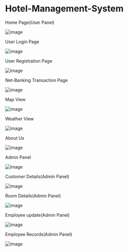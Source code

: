 # Hotel-Management-System

Home Page(User Panel)

![image](https://user-images.githubusercontent.com/78254615/147803074-5a7bd075-addb-44d7-955b-a81fbb67ec59.png)

User Login Page

![image](https://user-images.githubusercontent.com/78254615/147803100-33903347-a21a-49b6-8bb5-61a2a2521150.png)

User Registration Page

![image](https://user-images.githubusercontent.com/78254615/147803034-61637778-494d-4e50-add9-fedc67882215.png)

Net-Banking Transaction Page

![image](https://user-images.githubusercontent.com/78254615/147803114-9fd72304-bf07-4705-a17b-ed1a717fc44f.png)

Map View

![image](https://user-images.githubusercontent.com/78254615/147803130-1ab33d65-c10d-4db9-9314-2767592b37df.png)

Weather View

![image](https://user-images.githubusercontent.com/78254615/147803141-2d91e857-3b49-41d5-b911-abf1e68243bf.png)

About Us

![image](https://user-images.githubusercontent.com/78254615/147803152-67b4aed4-afd9-490c-a65b-299a39ad32fd.png)

Admin Panel

![image](https://user-images.githubusercontent.com/78254615/147803168-fcb9b05b-a155-494a-8033-8223c43b4a08.png)

Customer Details(Admin Panel)

![image](https://user-images.githubusercontent.com/78254615/147803177-441cd01a-d5d4-436d-8456-1bcbec6aaab4.png)

Room Details(Admin Panel)

![image](https://user-images.githubusercontent.com/78254615/147803187-f4e65694-ee4b-405e-9910-2b194a29b89a.png)

Employee update(Admin Panel)

![image](https://user-images.githubusercontent.com/78254615/147803204-ac115094-1d6b-44f3-af50-0d13c1681b9e.png)

Employee Records(Admin Panel)

![image](https://user-images.githubusercontent.com/78254615/147803217-c74579df-db63-47ba-9c4b-827243c756ee.png)

